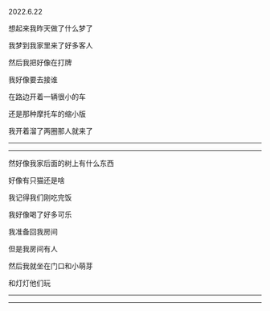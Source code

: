 2022.6.22

想起来我昨天做了什么梦了

我梦到我家里来了好多客人

然后我把好像在打牌

我好像要去接谁

在路边开着一辆很小的车

还是那种摩托车的缩小版

我开着溜了两圈那人就来了

----------

----------

然好像我家后面的树上有什么东西

好像有只猫还是啥

我记得我们刚吃完饭

我好像喝了好多可乐

我准备回我房间

但是我房间有人

然后我就坐在门口和小萌芽

和灯灯他们玩

---------

-----------

